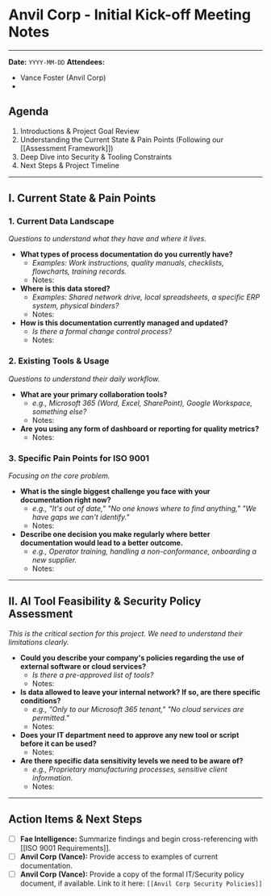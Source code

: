 # Anvil Corp - Initial Kick-off Meeting Notes

---

**Date:** `YYYY-MM-DD`
**Attendees:**
- Vance Foster (Anvil Corp)
- 

## Agenda

1.  Introductions & Project Goal Review
2.  Understanding the Current State & Pain Points (Following our [[Assessment Framework]])
3.  Deep Dive into Security & Tooling Constraints
4.  Next Steps & Project Timeline

---

## I. Current State & Pain Points

### 1. Current Data Landscape
*Questions to understand what they have and where it lives.*

-   **What types of process documentation do you currently have?**
    -   *Examples: Work instructions, quality manuals, checklists, flowcharts, training records.* 
    -   Notes: 
-   **Where is this data stored?**
    -   *Examples: Shared network drive, local spreadsheets, a specific ERP system, physical binders?*
    -   Notes: 
-   **How is this documentation currently managed and updated?**
    -   *Is there a formal change control process?*
    -   Notes: 

### 2. Existing Tools & Usage
*Questions to understand their daily workflow.*

-   **What are your primary collaboration tools?**
    -   *e.g., Microsoft 365 (Word, Excel, SharePoint), Google Workspace, something else?*
    -   Notes: 
-   **Are you using any form of dashboard or reporting for quality metrics?**
    -   Notes: 

### 3. Specific Pain Points for ISO 9001
*Focusing on the core problem.*

-   **What is the single biggest challenge you face with your documentation right now?**
    -   *e.g., "It's out of date," "No one knows where to find anything," "We have gaps we can't identify."*
    -   Notes: 
-   **Describe one decision you make regularly where better documentation would lead to a better outcome.**
    -   *e.g., Operator training, handling a non-conformance, onboarding a new supplier.*
    -   Notes: 

---

## II. AI Tool Feasibility & Security Policy Assessment

*This is the critical section for this project. We need to understand their limitations clearly.*

-   **Could you describe your company's policies regarding the use of external software or cloud services?**
    -   *Is there a pre-approved list of tools?*
    -   Notes: 
-   **Is data allowed to leave your internal network? If so, are there specific conditions?**
    -   *e.g., "Only to our Microsoft 365 tenant," "No cloud services are permitted."*
    -   Notes: 
-   **Does your IT department need to approve any new tool or script before it can be used?**
    -   Notes: 
-   **Are there specific data sensitivity levels we need to be aware of?**
    -   *e.g., Proprietary manufacturing processes, sensitive client information.*
    -   Notes: 

---

## Action Items & Next Steps

-   [ ] **Fae Intelligence:** Summarize findings and begin cross-referencing with [[ISO 9001 Requirements]].
-   [ ] **Anvil Corp (Vance):** Provide access to examples of current documentation.
-   [ ] **Anvil Corp (Vance):** Provide a copy of the formal IT/Security policy document, if available. Link to it here: `[[Anvil Corp Security Policies]]`
